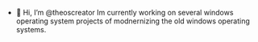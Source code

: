 - 👋 Hi, I’m @theoscreator
Im currently working on several windows operating system projects of modnernizing the old windows operating systems.
